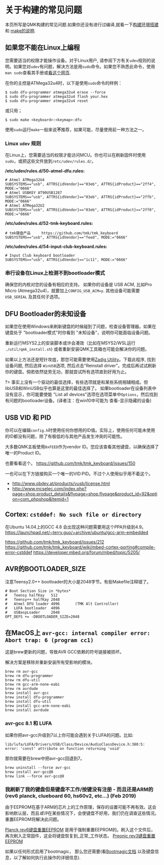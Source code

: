 # 关于构建的常见问题

本页所写是QMK构建的常见问题.如果你还没有进行过编译,就看一下[构建环境搭建](getting_started_build_tools.md) 和 [make的说明](getting_started_make_guide.md).

## 如果您不能在Linux上编程
您需要适当的权限才能操作设备。对于Linux用户, 请参阅下方有关`udev`规则的说明。如果您对`udev`有问题，解决方法是用`sudo`命令。如果您不熟悉此命令，使用`man sudo`查看其手册或[看这个网页](https://linux.die.net/man/8/sudo).

在你的主控是ATMega32u4时，以下是使用`sudo`命令的样例：

    $ sudo dfu-programmer atmega32u4 erase --force
    $ sudo dfu-programmer atmega32u4 flash your.hex
    $ sudo dfu-programmer atmega32u4 reset

或只用；

    $ sudo make <keyboard>:<keymap>:dfu

使用`sudo`运行`make`一般来说**不**推荐，如果可能，尽量使用前一种方法之一。

### Linux `udev` 规则
在Linux上，您需要适当的权限才能访问MCU。你也可以在刷新固件时使用 `sudo`，或把这些文件放到`/etc/udev/rules.d/`。

**/etc/udev/rules.d/50-atmel-dfu.rules:**
```
# Atmel ATMega32U4
SUBSYSTEMS=="usb", ATTRS{idVendor}=="03eb", ATTRS{idProduct}=="2ff4", MODE:="0666"
# Atmel USBKEY AT90USB1287
SUBSYSTEMS=="usb", ATTRS{idVendor}=="03eb", ATTRS{idProduct}=="2ffb", MODE:="0666"
# Atmel ATMega32U2
SUBSYSTEMS=="usb", ATTRS{idVendor}=="03eb", ATTRS{idProduct}=="2ff0", MODE:="0666"
```

**/etc/udev/rules.d/52-tmk-keyboard.rules:**
```
# tmk键盘产品     https://github.com/tmk/tmk_keyboard
SUBSYSTEMS=="usb", ATTRS{idVendor}=="feed", MODE:="0666"
```
**/etc/udev/rules.d/54-input-club-keyboard.rules:**

```
# Input Club keyboard bootloader
SUBSYSTEMS=="usb", ATTRS{idVendor}=="1c11", MODE:="0666"
```

### 串行设备在Linux上检测不到bootloader模式
确保您的内核对您的设备有相应的支持。 如果你的设备是 USB ACM, 比如Pro Micro (Atmega32u4)，就要加上`CONFIG_USB_ACM=y`. 其他设备可能需要`USB_SERIAL` 及其任何子选项。

## DFU Bootloader的未知设备

如果您在使用Windows来刷新键盘的时候碰到了问题，检查设备管理器。如果在键盘处于 "bootloader模式"时你看到 "未知设备"，说明你可能面临设备问题。

重新运行MSYS2上的安装脚本或许会凑效（比如在MSYS2/WSL运行 `./util/qmk_install.sh`) 或者重新安装QMK工具箱也可能会解决你的问题。

如果以上方法还是短针攻疽，那您可能需要使用[Zadig Utility](https://zadig.akeo.ie/)。下载此程序, 找到设备问题, 然后选择 `WinUSB`选项, 然后点击"Reinstall driver"。完成后再试试刷新你的键盘。倘若依然徒劳无功，那就尝试所有选项直到好用为止。

?> 事实上没有一个驱动的最佳选择，有些选项就是和某些系统相辅相成。但libUSB和WinUSB似乎也算是这里的最佳选择了。
如果bootloader在设备列表中没有显示，你可能要使能 "List all devices"选项在选项菜单中`Options`，然后找到有问题的bootloader设备。(译者注：在win10中可能为 查看-显示隐藏的设备)

## USB VID 和 PID
你可以在编辑`config.h`时使用任何你想用的ID值。实际上，使用任何可能未使用的ID都没有问题，除了有极低的与其他产品发生冲突的可能性。

大多数QMK主板使用`0xFEED`作为vendor ID。您应该查看其他键盘，以确保选择了唯一的Product ID。

也要看看这个。
https://github.com/tmk/tmk_keyboard/issues/150

一也可以在下方链接购买一个唯一的VID:PID。不过个人使用似乎用不着这个。
- http://www.obdev.at/products/vusb/license.html
- http://www.mcselec.com/index.php?page=shop.product_details&flypage=shop.flypage&product_id=92&option=com_phpshop&Itemid=1

## Cortex: `cstddef: No such file or directory`
在Ubuntu 14.04上的GCC 4.8 会出现这种问题需要用这个PPA升级到4.9。
https://launchpad.net/~terry.guo/+archive/ubuntu/gcc-arm-embedded

https://github.com/tmk/tmk_keyboard/issues/212
https://github.com/tmk/tmk_keyboard/wiki/mbed-cortex-porting#compile-error-cstddef
https://developer.mbed.org/forum/mbed/topic/5205/

## AVR的BOOTLOADER_SIZE
注意Teensy2.0++ bootloader的大小是2048字节。有些Makefile注释错了。

```
# Boot Section Size in *bytes*
#   Teensy halfKay   512
#   Teensy++ halfKay 2048
#   Atmel DFU loader 4096       (TMK Alt Controller)
#   LUFA bootloader  4096
#   USBaspLoader     2048
OPT_DEFS += -DBOOTLOADER_SIZE=2048
```

## 在MacOS上 `avr-gcc: internal compiler error: Abort trap: 6 (program cc1)` 
这是brew更新的问题，导致AVR GCC依赖的符号链接被损坏。

解决方案是移除并重新安装所有受影响的模块。

```
brew rm avr-gcc
brew rm dfu-programmer
brew rm dfu-util
brew rm gcc-arm-none-eabi
brew rm avrdude
brew install avr-gcc
brew install dfu-programmer
brew install dfu-util
brew install gcc-arm-none-eabi
brew install avrdude
```

### avr-gcc 8.1 和 LUFA

如果你把avr-gcc升级到7以上你可能会遇到关于LUFA的问题。比如:

`lib/lufa/LUFA/Drivers/USB/Class/Device/AudioClassDevice.h:380:5: error: 'const' attribute on function returning 'void'`

那你就需要在brew中把avr-gcc回退到7。

```
brew uninstall --force avr-gcc
brew install avr-gcc@8
brew link --force avr-gcc@8
```

### 我刷新了我的键盘但是键盘不工作/按键没有注册 - 而且还是ARM的 (rev6 planck, clueboard 60, hs60v2, etc...) (Feb 2019)
由于EEPROM在基于ARM的芯片上的工作原理，保存的设置可能不再有效。这会影响默认层，而且*或许*在某些情况下，会使键盘不好用，我们仍在调查这些情况。重置EEPROM将解决此问题。

[Planck rev6键盘重置EEPROM](https://cdn.discordapp.com/attachments/473506116718952450/539284620861243409/planck_rev6_default.bin) 是用于强制重置EEPROM的。刷入这个文件后，再次刷入正常固件，这会将键盘恢复到_正常_工作状态。
[Preonic rev3键盘重置EEPROM](https://cdn.discordapp.com/attachments/473506116718952450/537849497313738762/preonic_rev3_default.bin)

如果以任何形式启用了bootmagic， 那么您还需要(看[Bootmagic文档](feature_bootmagic.md) 以及键盘信息，以了解如何执行此操作的详细信息).

